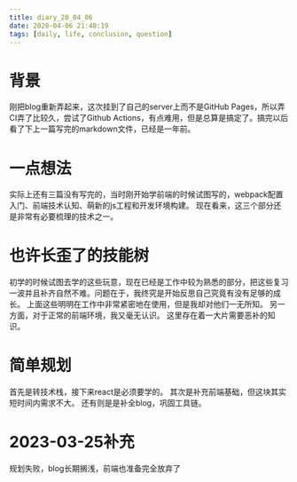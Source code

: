 ```yaml
---
title: diary_20_04_06
date: 2020-04-06 21:40:19
tags: [daily, life, conclusion, question]
---
```


# 背景
刚把blog重新弄起来，这次挂到了自己的server上而不是GitHub Pages，所以弄CI弄了比较久，尝试了Github Actions，有点难用，但是总算是搞定了。搞完以后看了下上一篇写完的markdown文件，已经是一年前。

# 一点想法
实际上还有三篇没有写完的，当时刚开始学前端的时候试图写的，webpack配置入门、前端技术认知、萌新的js工程和开发环境构建。
现在看来，这三个部分还是非常有必要梳理的技术之一。

# 也许长歪了的技能树
初学的时候试图去学的这些玩意，现在已经是工作中较为熟悉的部分，把这些复习一波并且补齐自然不难。问题在于，我终究是开始反思自己究竟有没有足够的成长。
上面这些明明在工作中非常紧密地在使用，但是我却对他们一无所知。
另一方面，对于正常的前端环境，我又毫无认识。
这里存在着一大片需要恶补的知识。

# 简单规划
首先是转技术栈，接下来react是必须要学的。
其次是补充前端基础，但这块其实短时间内需求不大。
还有则是是补全blog，巩固工具链。
# 2023-03-25补充
规划失败，blog长期搁浅，前端也准备完全放弃了